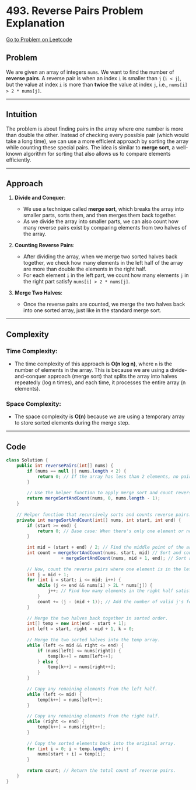 # 493. Reverse Pairs Problem Explanation

[Go to Problem on Leetcode](https://leetcode.com/problems/reverse-pairs/)

## Problem
We are given an array of integers `nums`. We want to find the number of **reverse pairs**. A reverse pair is when an index `i` is smaller than `j` (`i < j`), but the value at index `i` is more than **twice** the value at index `j`, i.e., `nums[i] > 2 * nums[j]`.

---

## Intuition
The problem is about finding pairs in the array where one number is more than double the other. Instead of checking every possible pair (which would take a long time), we can use a more efficient approach by sorting the array while counting these special pairs. The idea is similar to **merge sort**, a well-known algorithm for sorting that also allows us to compare elements efficiently.

---

## Approach
1. **Divide and Conquer**:
   - We use a technique called **merge sort**, which breaks the array into smaller parts, sorts them, and then merges them back together.
   - As we divide the array into smaller parts, we can also count how many reverse pairs exist by comparing elements from two halves of the array.

2. **Counting Reverse Pairs**:
   - After dividing the array, when we merge two sorted halves back together, we check how many elements in the left half of the array are more than double the elements in the right half.
   - For each element `i` in the left part, we count how many elements `j` in the right part satisfy `nums[i] > 2 * nums[j]`.

3. **Merge Two Halves**:
   - Once the reverse pairs are counted, we merge the two halves back into one sorted array, just like in the standard merge sort.

---

## Complexity

### Time Complexity:
- The time complexity of this approach is **O(n log n)**, where `n` is the number of elements in the array. This is because we are using a divide-and-conquer approach (merge sort) that splits the array into halves repeatedly (log n times), and each time, it processes the entire array (n elements).

### Space Complexity:
- The space complexity is **O(n)** because we are using a temporary array to store sorted elements during the merge step.

---

## Code

```java
class Solution {
    public int reversePairs(int[] nums) {
        if (nums == null || nums.length < 2) {
            return 0; // If the array has less than 2 elements, no pairs can be found.
        }
        
        // Use the helper function to apply merge sort and count reverse pairs.
        return mergeSortAndCount(nums, 0, nums.length - 1);
    }
    
    // Helper function that recursively sorts and counts reverse pairs.
    private int mergeSortAndCount(int[] nums, int start, int end) {
        if (start >= end) {
            return 0; // Base case: When there's only one element or no element, no pairs exist.
        }
        
        int mid = (start + end) / 2; // Find the middle point of the array.
        int count = mergeSortAndCount(nums, start, mid) // Sort and count for the left half.
                     + mergeSortAndCount(nums, mid + 1, end); // Sort and count for the right half.
        
        // Now, count the reverse pairs where one element is in the left half and one is in the right half.
        int j = mid + 1;
        for (int i = start; i <= mid; i++) {
            while (j <= end && nums[i] > 2L * nums[j]) {
                j++; // Find how many elements in the right half satisfy nums[i] > 2 * nums[j].
            }
            count += (j - (mid + 1)); // Add the number of valid j's for each i.
        }
        
        // Merge the two halves back together in sorted order.
        int[] temp = new int[end - start + 1];
        int left = start, right = mid + 1, k = 0;
        
        // Merge the two sorted halves into the temp array.
        while (left <= mid && right <= end) {
            if (nums[left] <= nums[right]) {
                temp[k++] = nums[left++];
            } else {
                temp[k++] = nums[right++];
            }
        }
        
        // Copy any remaining elements from the left half.
        while (left <= mid) {
            temp[k++] = nums[left++];
        }
        
        // Copy any remaining elements from the right half.
        while (right <= end) {
            temp[k++] = nums[right++];
        }
        
        // Copy the sorted elements back into the original array.
        for (int i = 0; i < temp.length; i++) {
            nums[start + i] = temp[i];
        }
        
        return count; // Return the total count of reverse pairs.
    }
}
